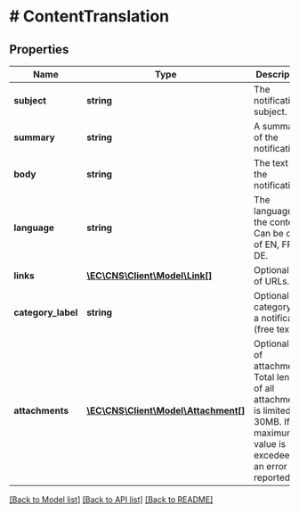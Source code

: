 # # ContentTranslation

## Properties

Name | Type | Description | Notes
------------ | ------------- | ------------- | -------------
**subject** | **string** | The notification&#39;s subject. | [optional]
**summary** | **string** | A summary of the notification. | [optional]
**body** | **string** | The text of the notification. | [optional]
**language** | **string** | The language of the content. Can be one of EN, FR or DE. | [optional]
**links** | [**\EC\CNS\Client\Model\Link[]**](Link.md) | Optional list of URLs. | [optional]
**category_label** | **string** | Optional category for a notification (free text). | [optional]
**attachments** | [**\EC\CNS\Client\Model\Attachment[]**](Attachment.md) | Optional list of attachments. Total length of all attachments is limited to 30MB. If maximum value is excedeed, an error is reported. | [optional]

[[Back to Model list]](../../README.md#models) [[Back to API list]](../../README.md#endpoints) [[Back to README]](../../README.md)
